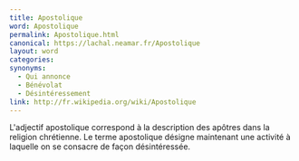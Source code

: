 ```yaml
---
title: Apostolique
word: Apostolique
permalink: Apostolique.html
canonical: https://lachal.neamar.fr/Apostolique
layout: word
categories:
synonyms:
  - Qui annonce
  - Bénévolat
  - Désintéressement
link: http://fr.wikipedia.org/wiki/Apostolique
---
```


L'adjectif apostolique correspond à la description des apôtres dans la religion chrétienne. Le terme apostolique désigne maintenant une activité à laquelle on se consacre de façon désintéressée.

